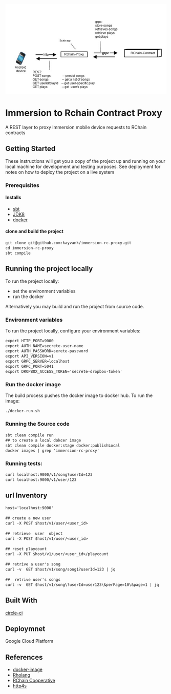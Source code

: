 ![GitHub Logo](docs/design/immersion-rc-proxy.jpeg)

# Immersion to Rchain Contract Proxy

A REST layer to proxy Immersion mobile device requests to RChain contracts

## Getting Started

These instructions will get you a copy of the project up and running on your local machine for development and testing purposes. See deployment for notes on how to deploy the project on a live system

### Prerequisites

#### Installs

- [sbt](https://www.scala-sbt.org/)
- [JDK8](http://www.oracle.com/technetwork/pt/java/javase/downloads/jdk8-downloads-2133151.html?printOnly=1)
- [docker](https://www.docker.com/)

#### clone and build the project

```
git clone git@github.com:kayvank/immersion-rc-proxy.git
cd immersion-rc-proxy
sbt compile
```

## Running the project locally

To run the project locally:
- set the environment variables
- run the docker

Alternatively you may build and run the project from source code.

### Environment variables

To run the project locally, configure your environment variables:


```
export HTTP_PORT=9000
export AUTH_NAME=secrete-user-name
export AUTH_PASSWORD=serete-password
export API_VERSION=v1
export GRPC_SERVER=localhost
export GRPC_PORT=5041
export DROPBOX_ACCESS_TOKEN='secrete-dropbox-token'
```

### Run the docker image
The build process pushes the docker image to docker hub. To run the image:

```
./docker-run.sh
```

### Running the Source code

```
sbt clean compile run
## to create a local dokcer image
sbt clean compile docker:stage docker:publishLocal
docker images | grep 'immersion-rc-proxy'
```

### Running tests:
```
curl localhost:9000/v1/song?userId=123
curl localhost:9000/v1/user/123
```

## url Inventory
```
host='localhost:9000'

## create a new user 
curl -X POST $host/v1/user/<user_id>

## retrieve  user  object
curl -X POST $host/v1/user/<user_id>

## reset playcount
curl -X PUT $host/v1/user/<user_id>/playcount

## retrive a user's song
curl -v  GET $host/v1/song/song1?userId=123 | jq

##  retrive user's songs
curl -v  GET $host/v1/song\?userId=user123\&perPage=10\&page=1 | jq

```
## Built With
[circle-ci](https://circleci.com/gh/kayvank)

## Deploymnet
Google Cloud Platform

## References

- [docker-image](https://hub.docker.com/r/kayvank/immersion-rc-proxy/tags/)
- [Rholang](https://developer.rchain.coop/assets/rholang-spec-0.2.pdf)
- [RChain Cooperative](https://www.rchain.coop/)
- [http4s](https://github.com/http4s/http4s)



